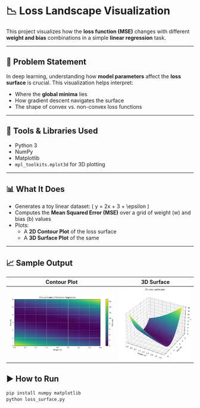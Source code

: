 # 📉 Loss Landscape Visualization

This project visualizes how the **loss function (MSE)** changes with different **weight and bias** combinations in a simple **linear regression** task.

---

## 🎯 Problem Statement

In deep learning, understanding how **model parameters** affect the **loss surface** is crucial. This visualization helps interpret:

- Where the **global minima** lies
- How gradient descent navigates the surface
- The shape of convex vs. non-convex loss functions

---

## 🔧 Tools & Libraries Used

- Python 3
- NumPy
- Matplotlib
- `mpl_toolkits.mplot3d` for 3D plotting

---

## 📊 What It Does

- Generates a toy linear dataset: \( y = 2x + 3 + \epsilon \)
- Computes the **Mean Squared Error (MSE)** over a grid of weight (w) and bias (b) values
- Plots:
  - A **2D Contour Plot** of the loss surface
  - A **3D Surface Plot** of the same

---

## 📈 Sample Output

| Contour Plot | 3D Surface |
|--------------|------------|
| ![contour](06_loss_landscape/output/Color-plot.png) | ![surface](06_loss_landscape/output/sub-plot.png) |


## ▶️ How to Run

```bash
pip install numpy matplotlib
python loss_surface.py
